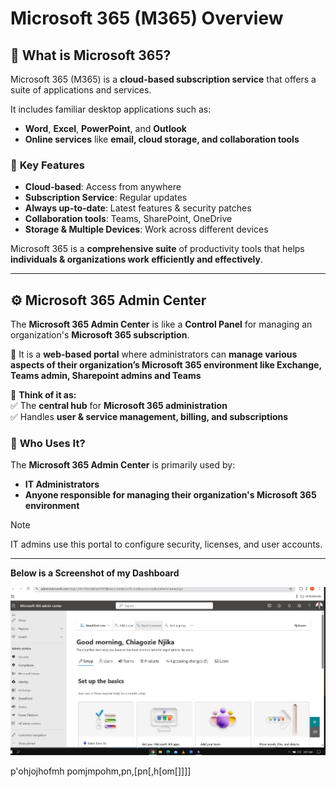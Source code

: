 # Microsoft 365 (M365) Overview  

## 📌 What is Microsoft 365?  
Microsoft 365 (M365) is a **cloud-based subscription service** that offers a suite of applications and services.  

It includes familiar desktop applications such as:  
- **Word**, **Excel**, **PowerPoint**, and **Outlook**  
- **Online services** like **email, cloud storage, and collaboration tools**  

### 🔑 **Key Features**  
- **Cloud-based**: Access from anywhere  
- **Subscription Service**: Regular updates  
- **Always up-to-date**: Latest features & security patches  
- **Collaboration tools**: Teams, SharePoint, OneDrive  
- **Storage & Multiple Devices**: Work across different devices  

Microsoft 365 is a **comprehensive suite** of productivity tools that helps **individuals & organizations work efficiently and effectively**.  

---

## ⚙️ **Microsoft 365 Admin Center**  
The **Microsoft 365 Admin Center** is like a **Control Panel** for managing an organization's **Microsoft 365 subscription**.  

🔹 It is a **web-based portal** where administrators can **manage various aspects of their organization’s Microsoft 365 environment like Exchange, Teams admin, Sharepoint admins and Teams**

🔹 **Think of it as:**  
✅ The **central hub** for **Microsoft 365 administration**  
✅ Handles **user & service management, billing, and subscriptions**  

### 🔹 **Who Uses It?**  
The **Microsoft 365 Admin Center** is primarily used by:  
- **IT Administrators**  
- **Anyone responsible for managing their organization's Microsoft 365 environment**  

> [!NOTE]  
> IT admins use this portal to configure security, licenses, and user accounts.

---

**Below is a Screenshot of my Dashboard**


  ![Screenshot](screenshot1.jpg)

p'ohjojhofmh
pomjmpohm,pn,[pn[,h[om[]]]]